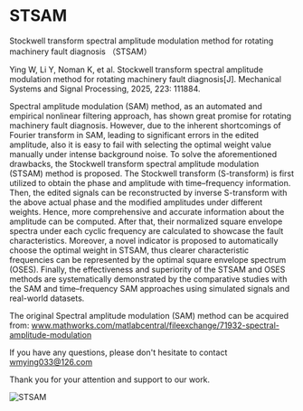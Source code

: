 # STSAM
Stockwell transform spectral amplitude modulation method for rotating machinery fault diagnosis （STSAM）

Ying W, Li Y, Noman K, et al. Stockwell transform spectral amplitude modulation method for rotating machinery fault diagnosis[J]. Mechanical Systems and Signal Processing, 2025, 223: 111884.

Spectral amplitude modulation (SAM) method, as an automated and empirical nonlinear filtering approach, has shown great promise for rotating machinery fault diagnosis. However, due to the inherent shortcomings of Fourier transform in SAM, leading to significant errors in the edited amplitude, also it is easy to fail with selecting the optimal weight value manually under intense background noise. To solve the aforementioned drawbacks, the Stockwell transform spectral amplitude modulation (STSAM) method is proposed. The Stockwell transform (S-transform) is first utilized to obtain the phase and amplitude with time–frequency information. Then, the edited signals can be reconstructed by inverse S-transform with the above actual phase and the modified amplitudes under different weights. Hence, more comprehensive and accurate information about the amplitude can be computed. After that, their normalized square envelope spectra under each cyclic frequency are calculated to showcase the fault characteristics. Moreover, a novel indicator is proposed to automatically choose the optimal weight in STSAM, thus clearer characteristic frequencies can be represented by the optimal square envelope spectrum (OSES). Finally, the effectiveness and superiority of the STSAM and OSES methods are systematically demonstrated by the comparative studies with the SAM and time–frequency SAM approaches using simulated signals and real-world datasets.

The original Spectral amplitude modulation (SAM) method can be acquired from: www.mathworks.com/matlabcentral/fileexchange/71932-spectral-amplitude-modulation

If you have any questions, please don't hesitate to contact wmying033@126.com 

Thank you for your attention and support to our work. 


![STSAM](https://github.com/user-attachments/assets/0cf0930e-889a-41c4-8b56-4f884ab877fd)
